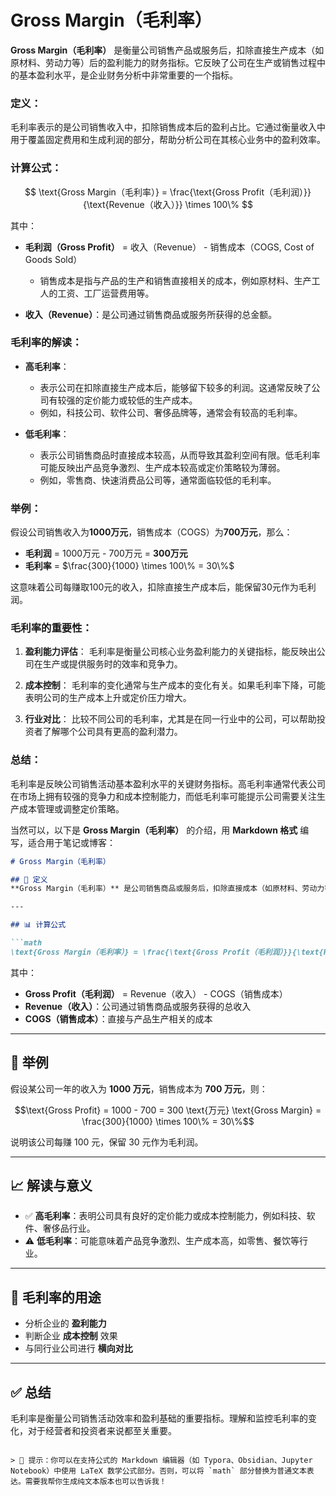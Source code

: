 # Gross Margin（毛利率）

**Gross Margin（毛利率）** 是衡量公司销售产品或服务后，扣除直接生产成本（如原材料、劳动力等）后的盈利能力的财务指标。它反映了公司在生产或销售过程中的基本盈利水平，是企业财务分析中非常重要的一个指标。

### **定义**：

毛利率表示的是公司销售收入中，扣除销售成本后的盈利占比。它通过衡量收入中用于覆盖固定费用和生成利润的部分，帮助分析公司在其核心业务中的盈利效率。

### **计算公式**：

$$
\text{Gross Margin（毛利率）} = \frac{\text{Gross Profit（毛利润）}}{\text{Revenue（收入）}} \times 100\%
$$

其中：

* **毛利润（Gross Profit）** = 收入（Revenue） - 销售成本（COGS, Cost of Goods Sold）

  * 销售成本是指与产品的生产和销售直接相关的成本，例如原材料、生产工人的工资、工厂运营费用等。
* **收入（Revenue）**：是公司通过销售商品或服务所获得的总金额。

### **毛利率的解读**：

* **高毛利率**：

  * 表示公司在扣除直接生产成本后，能够留下较多的利润。这通常反映了公司有较强的定价能力或较低的生产成本。
  * 例如，科技公司、软件公司、奢侈品牌等，通常会有较高的毛利率。
* **低毛利率**：

  * 表示公司销售商品时直接成本较高，从而导致其盈利空间有限。低毛利率可能反映出产品竞争激烈、生产成本较高或定价策略较为薄弱。
  * 例如，零售商、快速消费品公司等，通常面临较低的毛利率。

### **举例**：

假设公司销售收入为**1000万元**，销售成本（COGS）为**700万元**，那么：

* **毛利润** = 1000万元 - 700万元 = **300万元**
* **毛利率** = $\frac{300}{1000} \times 100\% = 30\%$

这意味着公司每赚取100元的收入，扣除直接生产成本后，能保留30元作为毛利润。

### **毛利率的重要性**：

1. **盈利能力评估**：
   毛利率是衡量公司核心业务盈利能力的关键指标，能反映出公司在生产或提供服务时的效率和竞争力。

2. **成本控制**：
   毛利率的变化通常与生产成本的变化有关。如果毛利率下降，可能表明公司的生产成本上升或定价压力增大。

3. **行业对比**：
   比较不同公司的毛利率，尤其是在同一行业中的公司，可以帮助投资者了解哪个公司具有更高的盈利潜力。

### **总结**：

毛利率是反映公司销售活动基本盈利水平的关键财务指标。高毛利率通常代表公司在市场上拥有较强的竞争力和成本控制能力，而低毛利率可能提示公司需要关注生产成本管理或调整定价策略。


当然可以，以下是 **Gross Margin（毛利率）** 的介绍，用 **Markdown 格式** 编写，适合用于笔记或博客：

````markdown
# Gross Margin（毛利率）

## 📘 定义
**Gross Margin（毛利率）** 是公司销售商品或服务后，扣除直接成本（如原材料、劳动力等）后的盈利能力指标。它衡量公司在销售过程中的基本盈利水平。

---

## 📊 计算公式

```math
\text{Gross Margin（毛利率）} = \frac{\text{Gross Profit（毛利润）}}{\text{Revenue（收入）}} \times 100\%
````

其中：

* **Gross Profit（毛利润）** = Revenue（收入） - COGS（销售成本）
* **Revenue（收入）**：公司通过销售商品或服务获得的总收入
* **COGS（销售成本）**：直接与产品生产相关的成本

---

## 📎 举例

假设某公司一年的收入为 **1000 万元**，销售成本为 **700 万元**，则：

```math
\text{Gross Profit} = 1000 - 700 = 300 \text{万元}
\text{Gross Margin} = \frac{300}{1000} \times 100\% = 30\%
```

说明该公司每赚 100 元，保留 30 元作为毛利润。

---

## 📈 解读与意义

* ✅ **高毛利率**：表明公司具有良好的定价能力或成本控制能力，例如科技、软件、奢侈品行业。
* ⚠️ **低毛利率**：可能意味着产品竞争激烈、生产成本高，如零售、餐饮等行业。

---

## 📌 毛利率的用途

* 分析企业的 **盈利能力**
* 判断企业 **成本控制** 效果
* 与同行业公司进行 **横向对比**

---

## ✅ 总结

毛利率是衡量公司销售活动效率和盈利基础的重要指标。理解和监控毛利率的变化，对于经营者和投资者来说都至关重要。

```

> 📎 提示：你可以在支持公式的 Markdown 编辑器（如 Typora、Obsidian、Jupyter Notebook）中使用 LaTeX 数学公式部分。否则，可以将 `math` 部分替换为普通文本表达。需要我帮你生成纯文本版本也可以告诉我！
```
